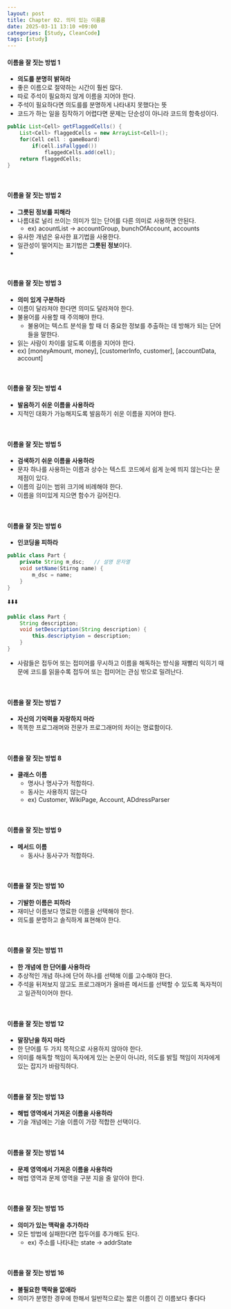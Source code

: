 ```yaml
---
layout: post
title: Chapter 02. 의미 있는 이름름
date: 2025-03-11 13:10 +09:00
categories: [Study, CleanCode]
tags: [study]     
---
```


#### 이름을 잘 짓는 방법 1
- **의도를 분명히 밝혀라**
- 좋은 이름으로 절약하는 시간이 훨씬 많다.
- 따로 주석이 필요하지 않게 이름을 지어야 한다.
- 주석이 필요하다면 의도를를 분명하게 나타내지 못했다는 뜻
- 코드가 하는 일을 짐작하기 어렵다면 문제는 단순성이 아니라 코드의 함축성이다.

```java
public List<Cell> getFlaggedCells() {
    List<Cell> flaggedCells = new ArrayList<Cell>();
    for(Cell cell : gameBoard)
        if(cell.isFallgged())
            flaggedCells.add(cell);
    return flaggedCells;
}
```

<br>

#### 이름을 잘 짓는 방법 2
- **그릇된 정보를 피해라**
- 나름대로 널리 쓰이는 의미가 있는 단어를 다른 의미로 사용하면 안된다.
  - ex) acountList -> accountGroup, bunchOfAccount, accounts
- 유사한 개념은 유사한 표기법을 사용한다.
- 일관성이 떨어지는 표기법은 **그릇된 정보**이다.
- 

<br>

#### 이름을 잘 짓는 방법 3
- **의미 있게 구분하라**
- 이름이 달라져야 한다면 의미도 달라져야 한다.
- 불용어를 사용할 때 주의해야 한다.
  - 불용어는 텍스트 분석을 할 때 더 중요한 정보를 추출하는 데 방해가 되는 단어들을 말한다.
- 읽는 사람이 차이를 알도록 이름을 지어야 한다.
- ex) [moneyAmount, money], [customerInfo, customer], [accountData, account]

<br>

#### 이름을 잘 짓는 방법 4
- **발음하기 쉬운 이름을 사용하라**
- 지적인 대화가 가능해지도록 발음하기 쉬운 이름을 지어야 한다.

<br>

#### 이름을 잘 짓는 방법 5
- **검색하기 쉬운 이름을 사용하라**
- 문자 하나를 사용하는 이름과 상수는 텍스트 코드에서 쉽게 눈에 띄지 않는다는 문제점이 있다.
- 이름의 길이는 범위 크기에 비례해야 한다.
- 이름을 의미있게 지으면 함수가 길어진다.

<br>

#### 이름을 잘 짓는 방법 6
- **인코딩을 피하라**

```java
public class Part {
    private String m_dsc;   // 설명 문자열
    void setName(Stirng name) {
        m_dsc = name;
    }
}
```

⬇️⬇️⬇️

```java
public class Part {
    String description;
    void setDescription(String description) {
        this.descriptyion = description;
    }
}
```

- 사람들은 접두어 또는 접미어를 무시하고 이름을 해독하는 방식을 재빨리 익히기 때문에 코드를 읽을수록 접두어 또는 접미어는 관심 밖으로 밀려난다.


<br>

#### 이름을 잘 짓는 방법 7
- **자신의 기억력을 자랑하지 마라**
- 똑똑한 프로그래머와 전문가 프로그래머의 차이는 명료함이다.

<br>

#### 이름을 잘 짓는 방법 8
- **클래스 이름**
  - 명사나 명사구가 적합하다.
  - 동사는 사용하지 않는다
  - ex) Customer, WikiPage, Account, ADdressParser

<br>

#### 이름을 잘 짓는 방법 9
- **메서드 이름**
  - 동사나 동사구가 적합하다.
  
<br>

#### 이름을 잘 짓는 방법 10
- **기발한 이름은 피하라**
- 재미난 이름보다 명료한 이름을 선택해야 한다.
- 의도를 분명하고 솔직하게 표현해야 한다.

<br>

#### 이름을 잘 짓는 방법 11
- **한 개념에 한 단어를 사용하라**
- 추상적인 개념 하나에 단어 하나를 선택해 이를 고수해야 한다.
- 주석을 뒤져보지 않고도 프로그래머가 올바른 메서드를 선택할 수 있도록 독자적이고 일관적이어야 한다.

<br>

#### 이름을 잘 짓는 방법 12
- **말장난을 하지 마라**
- 한 단어를 두 가지 목적으로 사용하지 않아야 한다.
- 의미를 해독할 책임이 독자에게 있는 논문이 아니라, 의도를 밝힐 책임이 저자에게 있는 잡지가 바람직하다.

<br>

#### 이름을 잘 짓는 방법 13
- **해법 영역에서 가져온 이름을 사용하라**
- 기술 개념에는 기술 이름이 가장 적합한 선택이다.

<br>

#### 이름을 잘 짓는 방법 14
- **문제 영역에서 가져온 이름을 사용하라**
- 해법 영역과 문제 영역을 구분 지을 줄 알아야 한다.

<br>

#### 이름을 잘 짓는 방법 15
- **의미가 있는 맥락을 추가하라**
- 모든 방법에 실패한다면 접두어를 추가해도 된다.
  - ex) 주소를 나타내는 state -> addrState


<br>

#### 이름을 잘 짓는 방법 16
- **불필요한 맥락을 없애라**
- 의미가 분명한 경우에 한해서 일반적으로는 짧은 이름이 긴 이름보다 좋다다